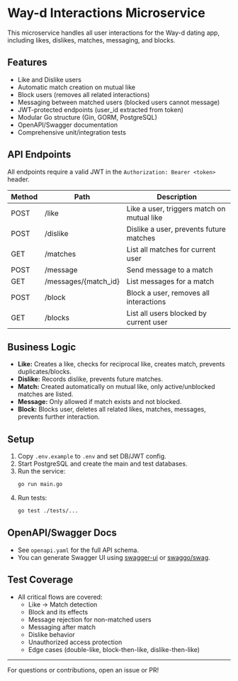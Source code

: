 # Way-d Interactions Microservice

This microservice handles all user interactions for the Way-d dating app, including likes, dislikes, matches, messaging, and blocks.

## Features
- Like and Dislike users
- Automatic match creation on mutual like
- Block users (removes all related interactions)
- Messaging between matched users (blocked users cannot message)
- JWT-protected endpoints (user_id extracted from token)
- Modular Go structure (Gin, GORM, PostgreSQL)
- OpenAPI/Swagger documentation
- Comprehensive unit/integration tests

## API Endpoints
All endpoints require a valid JWT in the `Authorization: Bearer <token>` header.

| Method | Path                  | Description                                 |
|--------|-----------------------|---------------------------------------------|
| POST   | /like                 | Like a user, triggers match on mutual like  |
| POST   | /dislike              | Dislike a user, prevents future matches     |
| GET    | /matches              | List all matches for current user           |
| POST   | /message              | Send message to a match                     |
| GET    | /messages/{match_id}  | List messages for a match                   |
| POST   | /block                | Block a user, removes all interactions      |
| GET    | /blocks               | List all users blocked by current user      |

## Business Logic
- **Like:** Creates a like, checks for reciprocal like, creates match, prevents duplicates/blocks.
- **Dislike:** Records dislike, prevents future matches.
- **Match:** Created automatically on mutual like, only active/unblocked matches are listed.
- **Message:** Only allowed if match exists and not blocked.
- **Block:** Blocks user, deletes all related likes, matches, messages, prevents further interaction.

## Setup
1. Copy `.env.example` to `.env` and set DB/JWT config.
2. Start PostgreSQL and create the main and test databases.
3. Run the service:
   ```bash
   go run main.go
   ```
4. Run tests:
   ```bash
   go test ./tests/...
   ```

## OpenAPI/Swagger Docs
- See `openapi.yaml` for the full API schema.
- You can generate Swagger UI using [swagger-ui](https://swagger.io/tools/swagger-ui/) or [swaggo/swag](https://github.com/swaggo/swag).

## Test Coverage
- All critical flows are covered:
  - Like → Match detection
  - Block and its effects
  - Message rejection for non-matched users
  - Messaging after match
  - Dislike behavior
  - Unauthorized access protection
  - Edge cases (double-like, block-then-like, dislike-then-like)

---
For questions or contributions, open an issue or PR!
